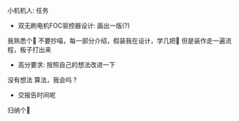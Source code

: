 小机机人: 任务

- 双无刷电机FOC驱控器设计: 画出一版(?)

我熟悉个🥚
不要抄喵，每一部分介绍，假装我在设计，学几把🤔
但是装作走一遍流程，板子打出来

- 高分要求: 按照自己的想法改进一下

没有想法
算法，我会吗
?

- 交报告时间呢

归纳个🥚
